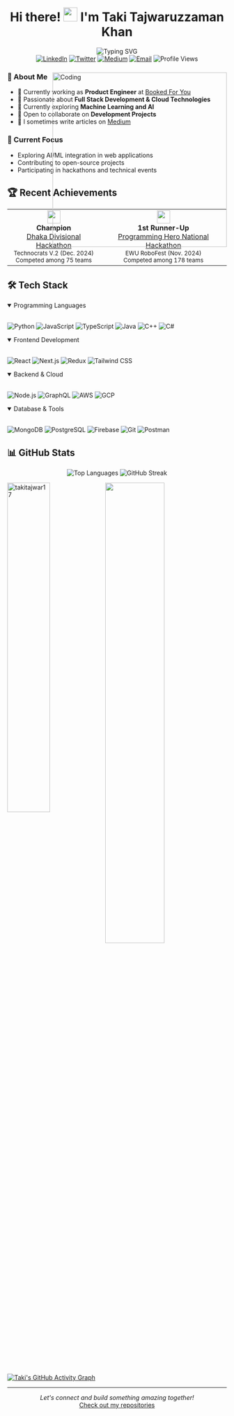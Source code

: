 <h1 align="center">Hi there! <img src="https://media.giphy.com/media/hvRJCLFzcasrR4ia7z/giphy.gif" width="32"> I'm Taki Tajwaruzzaman Khan</h1>

<div align="center">
  <img src="https://readme-typing-svg.demolab.com?font=Fira+Code&weight=600&size=28&duration=4000&pause=1000&color=6F9EE8&center=true&vCenter=true&random=false&width=435&lines=Product+Engineer;Full+Stack+Developer;Software+Engineer" alt="Typing SVG" />
</div>

<div align="center">
  <a href="https://linkedin.com/in/takitajwar17"><img src="https://img.shields.io/badge/LinkedIn-0077B5?style=for-the-badge&logo=linkedin&logoColor=white" alt="LinkedIn"/></a>
  <a href="https://twitter.com/takitajwar17"><img src="https://img.shields.io/badge/Twitter-1DA1F2?style=for-the-badge&logo=twitter&logoColor=white" alt="Twitter"/></a>
  <a href="https://medium.com/@takitajwar17"><img src="https://img.shields.io/badge/Medium-12100E?style=for-the-badge&logo=medium&logoColor=white" alt="Medium"/></a>
  <a href="mailto:tajwaruzzaman@iut-dhaka.edu"><img src="https://img.shields.io/badge/Email-D14836?style=for-the-badge&logo=gmail&logoColor=white" alt="Email"/></a>
  <img src="https://komarev.com/ghpvc/?username=takitajwar17&style=for-the-badge&color=6F9EE8" alt="Profile Views"/>
</div>

<div style="position: relative;">
  <img align="right" alt="Coding" width="400" style="position: absolute; right: 0; top: 0; z-index: 999;" src="https://media.tenor.com/2uyENRmiUt0AAAAd/coding.gif">

### 🚀 About Me

- 🏢 Currently working as **Product Engineer** at [Booked For You](https://bookedforyou.com)
- 🔭 Passionate about **Full Stack Development & Cloud Technologies**
- 🌱 Currently exploring **Machine Learning and AI**
- 👯 Open to collaborate on **Development Projects**
- 📝 I sometimes write articles on [Medium](https://medium.com/@takitajwar17)

### 🎯 Current Focus

- Exploring AI/ML integration in web applications
- Contributing to open-source projects
- Participating in hackathons and technical events

</div>

## 🏆 Recent Achievements

<div align="center">
  <table>
    <tr>
      <td align="center">
        <img src="https://img.icons8.com/color/48/000000/trophy.png" width="30"/>
        <br />
        <strong>Champion</strong>
        <br />
        <a href="https://www.linkedin.com/posts/takitajwar17_yet-another-win-for-my-team-xtradrill-but-activity-7271506810140790785-wEbl?utm_source=share&utm_medium=member_desktop">Dhaka Divisional Hackathon</a>
        <br />
        <sub>Technocrats V.2 (Dec. 2024)</sub>
        <br />
        <sup>Competed among 75 teams</sup>
      </td>
      <td align="center">
        <img src="https://img.icons8.com/color/48/000000/medal2.png" width="30"/>
        <br />
        <strong>1st Runner-Up</strong>
        <br />
        <a href="https://www.linkedin.com/posts/takitajwar17_the-last-two-days-have-been-nothing-short-activity-7261294019660439552-nxYA?utm_source=share&utm_medium=member_desktop">Programming Hero National Hackathon</a>
        <br />
        <sub>EWU RoboFest (Nov. 2024)</sub>
        <br />
        <sup>Competed among 178 teams</sup>
      </td>
    </tr>
  </table>
</div>

## 🛠️ Tech Stack

<details open>
<summary>Programming Languages</summary>
<br>

![Python](https://img.shields.io/badge/Python-3776AB?style=for-the-badge&logo=python&logoColor=white)
![JavaScript](https://img.shields.io/badge/JavaScript-F7DF1E?style=for-the-badge&logo=javascript&logoColor=black)
![TypeScript](https://img.shields.io/badge/TypeScript-007ACC?style=for-the-badge&logo=typescript&logoColor=white)
![Java](https://img.shields.io/badge/Java-ED8B00?style=for-the-badge&logo=openjdk&logoColor=white)
![C++](https://img.shields.io/badge/C++-00599C?style=for-the-badge&logo=cplusplus&logoColor=white)
![C#](https://img.shields.io/badge/C%23-239120?style=for-the-badge&logo=csharp&logoColor=white)
</details>

<details open>
<summary>Frontend Development</summary>
<br>

![React](https://img.shields.io/badge/React-20232A?style=for-the-badge&logo=react&logoColor=61DAFB)
![Next.js](https://img.shields.io/badge/Next.js-000000?style=for-the-badge&logo=nextdotjs&logoColor=white)
![Redux](https://img.shields.io/badge/Redux-593D88?style=for-the-badge&logo=redux&logoColor=white)
![Tailwind CSS](https://img.shields.io/badge/Tailwind_CSS-38B2AC?style=for-the-badge&logo=tailwind-css&logoColor=white)
</details>

<details open>
<summary>Backend & Cloud</summary>
<br>

![Node.js](https://img.shields.io/badge/Node.js-339933?style=for-the-badge&logo=nodedotjs&logoColor=white)
![GraphQL](https://img.shields.io/badge/GraphQL-E10098?style=for-the-badge&logo=graphql&logoColor=white)
![AWS](https://img.shields.io/badge/AWS-232F3E?style=for-the-badge&logo=amazon-aws&logoColor=white)
![GCP](https://img.shields.io/badge/Google_Cloud-4285F4?style=for-the-badge&logo=google-cloud&logoColor=white)
</details>

<details open>
<summary>Database & Tools</summary>
<br>

![MongoDB](https://img.shields.io/badge/MongoDB-47A248?style=for-the-badge&logo=mongodb&logoColor=white)
![PostgreSQL](https://img.shields.io/badge/PostgreSQL-316192?style=for-the-badge&logo=postgresql&logoColor=white)
![Firebase](https://img.shields.io/badge/Firebase-FFCA28?style=for-the-badge&logo=firebase&logoColor=black)
![Git](https://img.shields.io/badge/Git-F05032?style=for-the-badge&logo=git&logoColor=white)
![Postman](https://img.shields.io/badge/Postman-FF6C37?style=for-the-badge&logo=postman&logoColor=white)
</details>

## 📊 GitHub Stats

<div align="center" width="100%">
  <img src="https://github-readme-stats.vercel.app/api/top-langs/?username=takitajwar17&layout=compact&theme=tokyonight" alt="Top Languages">
  <img src="https://github-readme-streak-stats.herokuapp.com/?user=takitajwar17&theme=tokyonight" alt="GitHub Streak">
</div>

<p>
  <img align="left" src="https://github-readme-stats.vercel.app/api/top-langs?username=takitajwar17&show_icons=true&hide_progress=true&theme=tokyonight" alt="takitajwar17" width="44%">
</p>
<p>
  <a href="https://github.com/takitajwar17">
    <img width="52%" src="https://github-readme-streak-stats.herokuapp.com/?user=takitajwar17&theme=tokyonight">
  </a>
</p>

[![Taki's GitHub Activity Graph](https://github-readme-activity-graph.vercel.app/graph?username=takitajwar17&theme=tokyo-night)](https://github.com/ashutosh00710/github-readme-activity-graph)

---

<div align="center">
  <i>Let's connect and build something amazing together!</i>
  <br>
  <a href="https://github.com/takitajwar17?tab=repositories">Check out my repositories</a>
</div>
